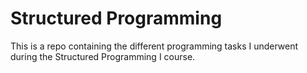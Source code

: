 # Structured Programming

This is a repo containing the different programming tasks I underwent during the Structured Programming I course.
